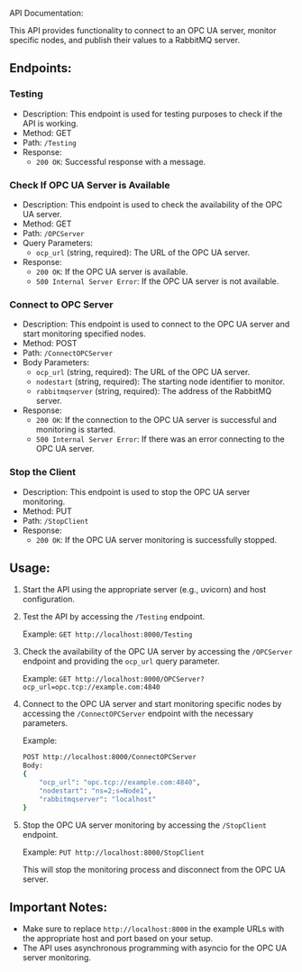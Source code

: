 API Documentation:

This API provides functionality to connect to an OPC UA server, monitor specific nodes, and publish their values to a RabbitMQ server.

## Endpoints:

### Testing
- Description: This endpoint is used for testing purposes to check if the API is working.
- Method: GET
- Path: `/Testing`
- Response:
  - `200 OK`: Successful response with a message.

### Check If OPC UA Server is Available
- Description: This endpoint is used to check the availability of the OPC UA server.
- Method: GET
- Path: `/OPCServer`
- Query Parameters:
  - `ocp_url` (string, required): The URL of the OPC UA server.
- Response:
  - `200 OK`: If the OPC UA server is available.
  - `500 Internal Server Error`: If the OPC UA server is not available.

### Connect to OPC Server
- Description: This endpoint is used to connect to the OPC UA server and start monitoring specified nodes.
- Method: POST
- Path: `/ConnectOPCServer`
- Body Parameters:
  - `ocp_url` (string, required): The URL of the OPC UA server.
  - `nodestart` (string, required): The starting node identifier to monitor.
  - `rabbitmqserver` (string, required): The address of the RabbitMQ server.
- Response:
  - `200 OK`: If the connection to the OPC UA server is successful and monitoring is started.
  - `500 Internal Server Error`: If there was an error connecting to the OPC UA server.

### Stop the Client
- Description: This endpoint is used to stop the OPC UA server monitoring.
- Method: PUT
- Path: `/StopClient`
- Response:
  - `200 OK`: If the OPC UA server monitoring is successfully stopped.

## Usage:

1. Start the API using the appropriate server (e.g., uvicorn) and host configuration.
2. Test the API by accessing the `/Testing` endpoint.

   Example: `GET http://localhost:8000/Testing`

3. Check the availability of the OPC UA server by accessing the `/OPCServer` endpoint and providing the `ocp_url` query parameter.

   Example: `GET http://localhost:8000/OPCServer?ocp_url=opc.tcp://example.com:4840`

4. Connect to the OPC UA server and start monitoring specific nodes by accessing the `/ConnectOPCServer` endpoint with the necessary parameters.

   Example: 
   ```bash
   POST http://localhost:8000/ConnectOPCServer
   Body:
   {
       "ocp_url": "opc.tcp://example.com:4840",
       "nodestart": "ns=2;s=Node1",
       "rabbitmqserver": "localhost"
   }
   ```

5. Stop the OPC UA server monitoring by accessing the `/StopClient` endpoint.

   Example: `PUT http://localhost:8000/StopClient`

   This will stop the monitoring process and disconnect from the OPC UA server.

## Important Notes:

- Make sure to replace `http://localhost:8000` in the example URLs with the appropriate host and port based on your setup.
- The API uses asynchronous programming with asyncio for the OPC UA server monitoring.